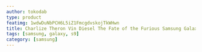 ```yaml
---
author: tokodab
type: product
featimg: 1wdwDuNbPCH6L5iZ1FmcgdvskojTkWHwn
title: Charlize Theron Vin Diesel The Fate of the Furious Samsung Galaxy S9 Case
tags: [samsung, galaxy, s9]
category: [samsung]
---
```

